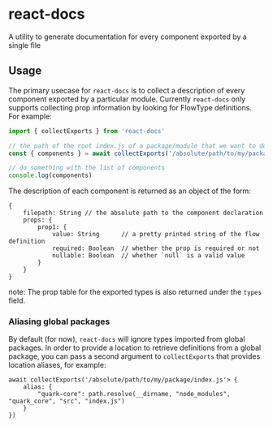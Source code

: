 # react-docs
A utility to generate documentation for every component exported by a single file

## Usage

The primary usecase for `react-docs` is to collect a description of every component
exported by a particular module. Currently `react-docs` only supports collecting prop 
information by looking for FlowType definitions. For example:

```javascript
import { collectExports } from 'react-docs'

// the path of the root index.js of a package/module that we want to document
const { components } = await collectExports('/absolute/path/to/my/package/index.js')

// do something with the list of components
console.log(components)
```

The description of each component is returned as an object of the form:
```
{
    filepath: String // the absolute path to the component declaration
    props: {
        prop1: {
            value: String      // a pretty printed string of the flow definition
            required: Boolean  // whether the prop is required or not
            nullable: Boolean  // whether `null` is a valid value
        }
    }
}
```

note: The prop table for the exported types is also returned under the `types` field.


### Aliasing global packages

By default (for now), `react-docs` will ignore types imported from global packages. In order to provide 
a location to retrieve definitions from a global package, you can pass a second argument to `collectExports`
that provides location aliases, for example:

```
await collectExports('/absolute/path/to/my/package/index.js'> {
    alias: {
        "quark-core": path.resolve(__dirname, "node_modules", "quark_core", "src", "index.js")
    }
})
```

